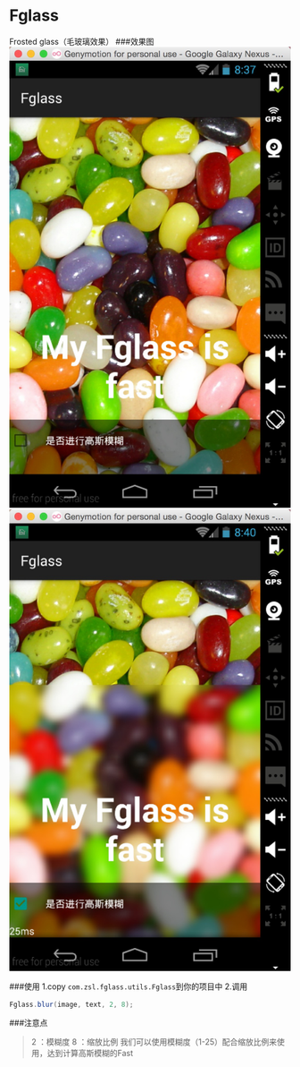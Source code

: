 # Fglass
Frosted glass（毛玻璃效果）
###效果图
![](/demoimage/img1.png)
![](/demoimage/img2.png)

###使用
 1.copy ```com.zsl.fglass.utils.Fglass```到你的项目中
 2.调用
 ```java
 Fglass.blur(image, text, 2, 8);
 ```
###注意点
> 2 ：模糊度
8 ：缩放比例
我们可以使用模糊度（1-25）配合缩放比例来使用，达到计算高斯模糊的Fast

